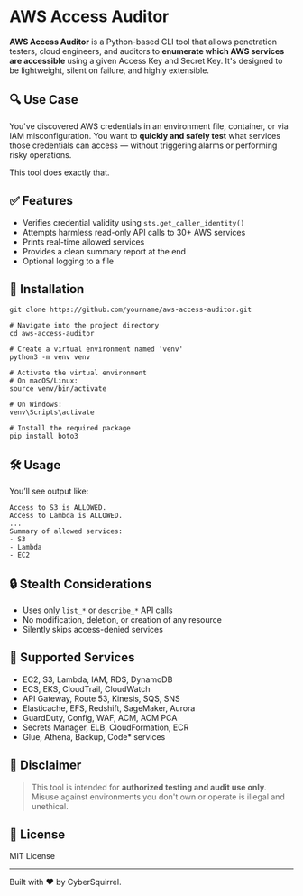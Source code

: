 # AWS Access Auditor

**AWS Access Auditor** is a Python-based CLI tool that allows penetration testers, cloud engineers, and auditors to **enumerate which AWS services are accessible** using a given Access Key and Secret Key. It's designed to be lightweight, silent on failure, and highly extensible.

## 🔍 Use Case

You've discovered AWS credentials in an environment file, container, or via IAM misconfiguration. You want to **quickly and safely test** what services those credentials can access — without triggering alarms or performing risky operations.

This tool does exactly that.

## ✅ Features

- Verifies credential validity using `sts.get_caller_identity()`
- Attempts harmless read-only API calls to 30+ AWS services
- Prints real-time allowed services
- Provides a clean summary report at the end
- Optional logging to a file

## 🚀 Installation

```# Clone the repository
git clone https://github.com/yourname/aws-access-auditor.git

# Navigate into the project directory
cd aws-access-auditor

# Create a virtual environment named 'venv'
python3 -m venv venv

# Activate the virtual environment
# On macOS/Linux:
source venv/bin/activate

# On Windows:
venv\Scripts\activate

# Install the required package
pip install boto3
```

## 🛠️ Usage



You’ll see output like:

```text
Access to S3 is ALLOWED.
Access to Lambda is ALLOWED.
...
Summary of allowed services:
- S3
- Lambda
- EC2
```

## 🔒 Stealth Considerations

- Uses only `list_*` or `describe_*` API calls
- No modification, deletion, or creation of any resource
- Silently skips access-denied services

## 📁 Supported Services

- EC2, S3, Lambda, IAM, RDS, DynamoDB
- ECS, EKS, CloudTrail, CloudWatch
- API Gateway, Route 53, Kinesis, SQS, SNS
- Elasticache, EFS, Redshift, SageMaker, Aurora
- GuardDuty, Config, WAF, ACM, ACM PCA
- Secrets Manager, ELB, CloudFormation, ECR
- Glue, Athena, Backup, Code* services

## 📌 Disclaimer

> This tool is intended for **authorized testing and audit use only**. Misuse against environments you don't own or operate is illegal and unethical.

## 📄 License

MIT License

---

Built with ❤️ by CyberSquirrel.
